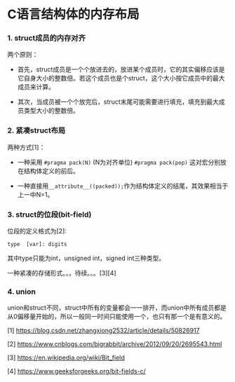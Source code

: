 # C语言结构体的内存布局

### 1. struct成员的内存对齐

两个原则：

- 首先，struct成员是一个个放进去的，放进某个成员时，它的其实偏移应该是它自身大小的整数倍。若这个成员也是个struct，这个大小按它成员中的最大成员来计算。

- 其次，当成员被一个个放完后，struct末尾可能需要进行填充，填充到最大成员类型大小的整数倍。

### 2. 紧凑struct布局

两种方式[1]：

- 一种采用 `#pragma pack(N)` (N为对齐单位) `#pragma pack(pop)` 这对宏分别放在结构体定义的前后。

- 一种直接用`__attribute__((packed));`作为结构体定义的结尾，其效果相当于上一中N=1。

### 3. struct的位段(bit-field)

位段的定义格式为[2]:
```
type  [var]: digits
```
其中type只能为int，unsigned int，signed int三种类型。

一种紧凑的存储形式。。。待续。。。[3][4]

### 4. union

union和struct不同，struct中所有的变量都会一一排开，而union中所有成员都是从0偏移量开始的，所以一般同一时间只能使用一个，也只有那一个是有意义的。







[1] https://blog.csdn.net/zhangxiong2532/article/details/50826917

[2] https://www.cnblogs.com/bigrabbit/archive/2012/09/20/2695543.html

[3] https://en.wikipedia.org/wiki/Bit_field

[4] https://www.geeksforgeeks.org/bit-fields-c/
